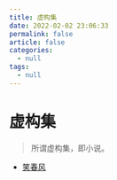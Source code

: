 ```yaml
---
title: 虚构集
date: 2022-02-02 23:06:33
permalink: false
article: false
categories:
  - null
tags:
  - null
---
```


# 虚构集
> 所谓虚构集，即小说。

- [笑春风](./xiaochunfeng/)